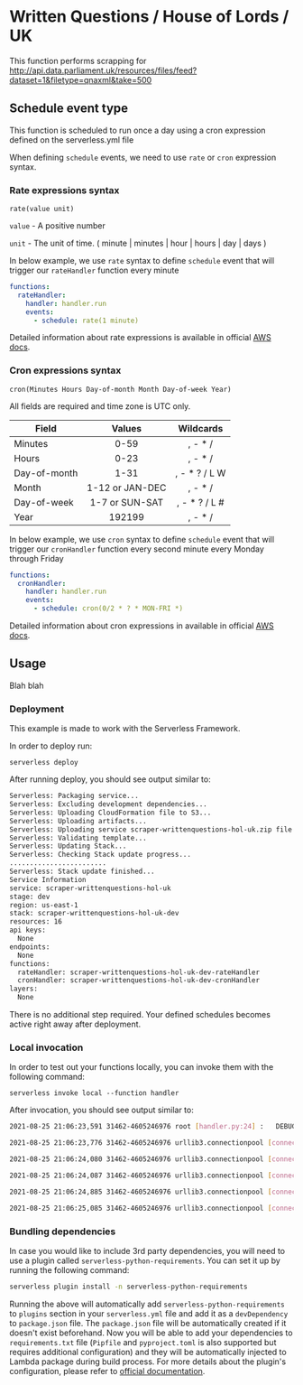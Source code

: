 # Written Questions / House of Lords / UK

This function performs scrapping for http://api.data.parliament.uk/resources/files/feed?dataset=1&filetype=qnaxml&take=500

## Schedule event type

This function is scheduled to run once a day using a cron expression defined on the serverless.yml file

When defining `schedule` events, we need to use `rate` or `cron` expression syntax.

### Rate expressions syntax

```pseudo
rate(value unit)
```

`value` - A positive number

`unit` - The unit of time. ( minute | minutes | hour | hours | day | days )

In below example, we use `rate` syntax to define `schedule` event that will trigger our `rateHandler` function every minute

```yml
functions:
  rateHandler:
    handler: handler.run
    events:
      - schedule: rate(1 minute)
```

Detailed information about rate expressions is available in official [AWS docs](https://docs.aws.amazon.com/AmazonCloudWatch/latest/events/ScheduledEvents.html#RateExpressions).


### Cron expressions syntax

```pseudo
cron(Minutes Hours Day-of-month Month Day-of-week Year)
```

All fields are required and time zone is UTC only.

| Field         | Values         | Wildcards     |
| ------------- |:--------------:|:-------------:|
| Minutes       | 0-59           | , - * /       |
| Hours         | 0-23           | , - * /       |
| Day-of-month  | 1-31           | , - * ? / L W |
| Month         | 1-12 or JAN-DEC| , - * /       |
| Day-of-week   | 1-7 or SUN-SAT | , - * ? / L # |
| Year          | 192199      | , - * /       |

In below example, we use `cron` syntax to define `schedule` event that will trigger our `cronHandler` function every second minute every Monday through Friday

```yml
functions:
  cronHandler:
    handler: handler.run
    events:
      - schedule: cron(0/2 * ? * MON-FRI *)
```

Detailed information about cron expressions in available in official [AWS docs](https://docs.aws.amazon.com/AmazonCloudWatch/latest/events/ScheduledEvents.html#CronExpressions).


## Usage
Blah blah

### Deployment

This example is made to work with the Serverless Framework.

In order to deploy run:

```
serverless deploy
```

After running deploy, you should see output similar to:

```bash
Serverless: Packaging service...
Serverless: Excluding development dependencies...
Serverless: Uploading CloudFormation file to S3...
Serverless: Uploading artifacts...
Serverless: Uploading service scraper-writtenquestions-hol-uk.zip file to S3 (84.82 KB)...
Serverless: Validating template...
Serverless: Updating Stack...
Serverless: Checking Stack update progress...
........................
Serverless: Stack update finished...
Service Information
service: scraper-writtenquestions-hol-uk
stage: dev
region: us-east-1
stack: scraper-writtenquestions-hol-uk-dev
resources: 16
api keys:
  None
endpoints:
  None
functions:
  rateHandler: scraper-writtenquestions-hol-uk-dev-rateHandler
  cronHandler: scraper-writtenquestions-hol-uk-dev-cronHandler
layers:
  None
```

There is no additional step required. Your defined schedules becomes active right away after deployment.

### Local invocation

In order to test out your functions locally, you can invoke them with the following command:

```
serverless invoke local --function handler
```

After invocation, you should see output similar to:

```bash
2021-08-25 21:06:23,591 31462-4605246976 root [handler.py:24] :   DEBUG: BUCKET: infrastackdev-dodscontentextractiondevf4214acc-fvgqm0rmzab9

2021-08-25 21:06:23,776 31462-4605246976 urllib3.connectionpool [connectionpool.py:227] :   DEBUG: Starting new HTTP connection (1): api.data.parliament.uk:80

2021-08-25 21:06:24,080 31462-4605246976 urllib3.connectionpool [connectionpool.py:452] :   DEBUG: http://api.data.parliament.uk:80 "GET /resources/files/feed?dataset=1&filetype=qnaxml&take=500 HTTP/1.1" 301 0

2021-08-25 21:06:24,087 31462-4605246976 urllib3.connectionpool [connectionpool.py:971] :   DEBUG: Starting new HTTPS connection (1): api.data.parliament.uk:443

2021-08-25 21:06:24,885 31462-4605246976 urllib3.connectionpool [connectionpool.py:452] :   DEBUG: https://api.data.parliament.uk:443 "GET /resources/files/feed?dataset=1&filetype=qnaxml&take=500 HTTP/1.1" 200 10665

2021-08-25 21:06:25,085 31462-4605246976 urllib3.connectionpool [connectionpool.py:227] :   DEBUG: Starting new HTTP connection (1): api.data.parliament.uk:80
```

### Bundling dependencies

In case you would like to include 3rd party dependencies, you will need to use a plugin called `serverless-python-requirements`. You can set it up by running the following command:

```bash
serverless plugin install -n serverless-python-requirements
```

Running the above will automatically add `serverless-python-requirements` to `plugins` section in your `serverless.yml` file and add it as a `devDependency` to `package.json` file. The `package.json` file will be automatically created if it doesn't exist beforehand. Now you will be able to add your dependencies to `requirements.txt` file (`Pipfile` and `pyproject.toml` is also supported but requires additional configuration) and they will be automatically injected to Lambda package during build process. For more details about the plugin's configuration, please refer to [official documentation](https://github.com/UnitedIncome/serverless-python-requirements).
